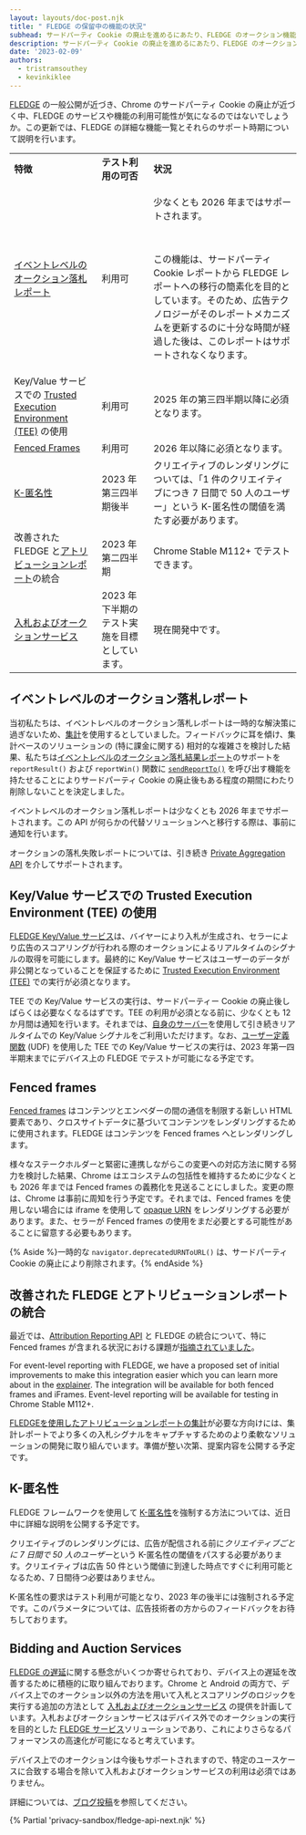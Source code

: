 ```yaml
---
layout: layouts/doc-post.njk
title: " FLEDGE の保留中の機能の状況"
subhead: サードパーティ Cookie の廃止を進めるにあたり、FLEDGE のオークション機能の現状について説明します。
description: サードパーティ Cookie の廃止を進めるにあたり、FLEDGE のオークション機能の現状について説明します。
date: '2023-02-09'
authors:
  - tristramsouthey
  - kevinkiklee
---
```


[FLEDGE](/docs/privacy-sandbox/fledge/) の一般公開が近づき、Chrome のサードパーティ Cookie の廃止が近づく中、FLEDGE のサービスや機能の利用可能性が気になるのではないでしょうか。この更新では、FLEDGE の詳細な機能一覧とそれらのサポート時期について説明を行います。

<table>
  <tr>
   <td>
<strong>特徴</strong>
   </td>
   <td>
<strong>テスト利用の可否</strong>
   </td>
   <td>
<strong>状況</strong>
   </td>
  </tr>
  <tr>
   <td><a href="https://github.com/WICG/turtledove/blob/main/FLEDGE.md#5-event-level-reporting-for-now">イベントレベルのオークション落札レポート</a></td>
   <td>利用可</td>
   <td>
   <p>少なくとも 2026 年まではサポートされます。</p>
<br>
   <p>この機能は、サードパーティ Cookie レポートから FLEDGE レポートへの移行の簡素化を目的としています。そのため、広告テクノロジーがそのレポートメカニズムを更新するのに十分な時間が経過した後は、このレポートはサポートされなくなります。</p>
   </td>
  </tr>
  <tr>
   <td>Key/Value サービスでの <a href="https://github.com/privacysandbox/fledge-docs/blob/main/trusted_services_overview.md#trusted-execution-environment">Trusted Execution Environment (TEE)</a> の使用</td>
   <td>利用可</td>
   <td>2025 年の第三四半期以降に必須となります。</td>
  </tr>
  <tr>
   <td><a href="/docs/privacy-sandbox/fenced-frame/">Fenced Frames</a></td>
   <td>利用可</td>
   <td>2026 年以降に必須となります。</td>
  </tr>
  <tr>
   <td><a href="https://github.com/WICG/turtledove/blob/main/FLEDGE_k_anonymity_server.md">K-匿名性</a></td>
   <td>2023 年第三四半期後半</td>
   <td>クリエイティブのレンダリングについては、「1 件のクリエイティブにつき 7 日間で 50 人のユーザー」という K-匿名性の閾値を満たす必要があります。</td>
  </tr>
  <tr>
   <td>改善された FLEDGE と<a href="/docs/privacy-sandbox/attribution-reporting/">アトリビューションレポート</a>の統合</td>
   <td>2023 年第二四半期</td>
   <td>Chrome Stable M112+ でテストできます。</td>
  </tr>
  <tr>
   <td><a href="/blog/fledge-service-overview/#bidding-auction-service">入札およびオークションサービス</a></td>
   <td>2023 年下半期のテスト実施を目標としています。</td>
   <td>現在開発中です。</td>
  </tr>
</table>

## イベントレベルのオークション落札レポート

当初私たちは、イベントレベルのオークション落札レポートは一時的な解決策に過ぎないため、[集計](/docs/privacy-sandbox/private-aggregation/)を使用するとしていました。フィードバックに耳を傾け、集計ベースのソリューションの (特に課金に関する) 相対的な複雑さを検討した結果、私たちは[イベントレベルのオークション落札結果レポート](https://github.com/WICG/turtledove/blob/main/FLEDGE.md#5-event-level-reporting-for-now)のサポートを `reportResult()` および `reportWin()` 関数に [`sendReportTo()`](https://github.com/WICG/turtledove/blob/main/Proposed_First_FLEDGE_OT_Details.md#reporting) を呼び出す機能を持たせることによりサードパーティ Cookie の廃止後もある程度の期間にわたり削除しないことを決定しました。

イベントレベルのオークション落札レポートは少なくとも 2026 年までサポートされます。この API が何らかの代替ソリューションへと移行する際は、事前に通知を行います。

オークションの落札失敗レポートについては、引き続き [Private Aggregation API](https://github.com/WICG/turtledove/blob/main/FLEDGE_extended_PA_reporting.md) を介してサポートされます。

## Key/Value サービスでの Trusted Execution Environment (TEE) の使用

[FLEDGE Key/Value サービス](/blog/open-sourcing-fledge-key-value-service/)は、バイヤーにより入札が生成され、セラーにより広告のスコアリングが行われる際のオークションによるリアルタイムのシグナルの取得を可能にします。最終的に Key/Value サービスはユーザーのデータが非公開となっていることを保証するために [Trusted Execution Environment (TEE)](https://github.com/privacysandbox/fledge-docs/blob/main/trusted_services_overview.md#trusted-execution-environment) での実行が必須となります。

TEE での Key/Value サービスの実行は、サードパーティー Cookie の廃止後しばらくは必要なくなるはずです。TEE の利用が必須となる前に、少なくとも 12 か月間は通知を行います。それまでは、[自身のサーバー](https://github.com/WICG/turtledove/blob/main/FLEDGE.md#3-buyers-provide-ads-and-bidding-functions-byos-for-now)を使用して引き続きリアルタイムでの Key/Value シグナルをご利用いただけます。なお、[ユーザー定義関数](https://github.com/privacysandbox/fledge-docs/blob/main/key_value_service_trust_model.md#support-for-user-defined-functions-udfs) (UDF) を使用した TEE での Key/Value サービスの実行は、2023 年第一四半期末までにデバイス上の FLEDGE でテストが可能になる予定です。

## Fenced frames

[Fenced frames](/docs/privacy-sandbox/fenced-frame/) はコンテンツとエンベダーの間の通信を制限する新しい HTML 要素であり、クロスサイトデータに基づいてコンテンツをレンダリングするために使用されます。FLEDGE はコンテンツを Fenced frames へとレンダリングします。

様々なステークホルダーと緊密に連携しながらこの変更への対応方法に関する努力を検討した結果、Chrome はエコシステムの包括性を維持するために少なくとも 2026 年までは Fenced frames の義務化を見送ることにしました。変更の際は、Chrome は事前に周知を行う予定です。それまでは、Fenced frames を使用しない場合には iframe を使用して [opaque URN](https://github.com/WICG/fenced-frame/blob/master/explainer/opaque_src.md)  をレンダリングする必要があります。また、セラーが Fenced frames の使用をまだ必要とする可能性があることに留意する必要もあります。

{% Aside %}一時的な `navigator.deprecatedURNToURL()` は、サードパーティ Cookie の廃止により削除されます。{% endAside %}

## 改善された FLEDGE とアトリビューションレポートの統合

最近では、[Attribution Reporting API](https://github.com/WICG/turtledove/issues/281) と FLEDGE の統合について、特に Fenced frames が含まれる状況における課題が[指摘されていました](/docs/privacy-sandbox/attribution-reporting/)。

For event-level reporting with FLEDGE, we have a proposed set of initial improvements to make this integration easier which you can learn more about in the [explainer](https://github.com/WICG/turtledove/blob/main/Fenced_Frames_Ads_Reporting.md#support-for-attribution-reporting). The integration will be available for both fenced frames and iFrames. Event-level reporting will be available for testing in Chrome Stable M112+.

[FLEDGEを使用したアトリビューションレポートの集計](https://github.com/WICG/turtledove/issues/289)が必要な方向けには、集計レポートでより多くの入札シグナルをキャプチャするためのより柔軟なソリューションの開発に取り組んでいます。準備が整い次第、提案内容を公開する予定です。

## K-匿名性

FLEDGE フレームワークを使用して [K-匿名性](https://github.com/WICG/turtledove/blob/main/FLEDGE_k_anonymity_server.md)を強制する方法については、近日中に詳細な説明を公開する予定です。

クリエイティブのレンダリングには、広告が配信される前に*クリエイティブごとに 7 日間で 50 人のユーザー*という K-匿名性の閾値をパスする必要があります。クリエイティブは広告 50 件という閾値に到達した時点ですぐに利用可能となるため、7 日間待つ必要はありません。

K-匿名性の要求はテスト利用が可能となり、2023 年の後半には強制される予定です。このパラメータについては、広告技術者の方からのフィードバックをお待ちしております。

## Bidding and Auction Services

[FLEDGE の遅延](https://github.com/WICG/turtledove/issues/385)に関する懸念がいくつか寄せられており、デバイス上の遅延を改善するために積極的に取り組んでおります。Chrome と Android の両方で、デバイス上でのオークション以外の方法を用いて入札とスコアリングのロジックを実行する追加の方法として [入札およびオークションサービス](https://github.com/privacysandbox/fledge-docs/blob/main/bidding_auction_services_api.md) の提供を計画しています。入札およびオークションサービスはデバイス外でのオークションの実行を目的とした [FLEDGE サービス](/blog/fledge-service-overview/)ソリューションであり、これによりさらなるパフォーマンスの高速化が可能になると考えています。

デバイス上でのオークションは今後もサポートされますので、特定のユースケースに合致する場合を除いて入札およびオークションサービスの利用は必須ではありません。

詳細については、[ブログ投稿](/blog/bidding-and-auction-services-availability/)を参照してください。

{% Partial 'privacy-sandbox/fledge-api-next.njk' %}
